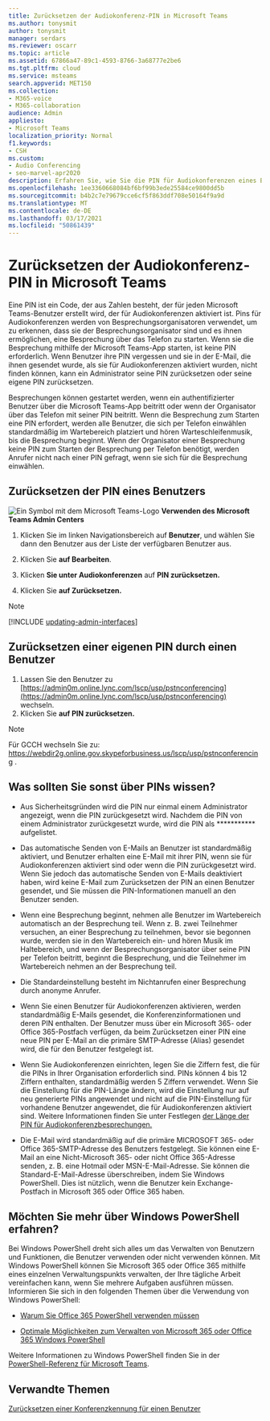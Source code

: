 ```yaml
---
title: Zurücksetzen der Audiokonferenz-PIN in Microsoft Teams
ms.author: tonysmit
author: tonysmit
manager: serdars
ms.reviewer: oscarr
ms.topic: article
ms.assetid: 67866a47-89c1-4593-8766-3a68777e2be6
ms.tgt.pltfrm: cloud
ms.service: msteams
search.appverid: MET150
ms.collection:
- M365-voice
- M365-collaboration
audience: Admin
appliesto:
- Microsoft Teams
localization_priority: Normal
f1.keywords:
- CSH
ms.custom:
- Audio Conferencing
- seo-marvel-apr2020
description: Erfahren Sie, wie Sie die PIN für Audiokonferenzen eines Benutzers in Microsoft Teams zurücksetzen und wichtige Fakten zu PINs erfahren.
ms.openlocfilehash: 1ee3360668084bf6bf99b3ede25584ce9800dd5b
ms.sourcegitcommit: b4b2c7e79679cce6cf5f863ddf708e50164f9a9d
ms.translationtype: MT
ms.contentlocale: de-DE
ms.lasthandoff: 03/17/2021
ms.locfileid: "50861439"
---
```

# <a name="reset-the-audio-conferencing-pin-in-microsoft-teams"></a>Zurücksetzen der Audiokonferenz-PIN in Microsoft Teams

Eine PIN ist ein Code, der aus Zahlen besteht, der für jeden Microsoft Teams-Benutzer erstellt wird, der für Audiokonferenzen aktiviert ist. Pins für Audiokonferenzen werden von Besprechungsorganisatoren verwendet, um zu erkennen, dass sie der Besprechungsorganisator sind und es ihnen ermöglichen, eine Besprechung über das Telefon zu starten. Wenn sie die Besprechung mithilfe der Microsoft Teams-App starten, ist keine PIN erforderlich. Wenn Benutzer ihre PIN vergessen und sie in der E-Mail, die ihnen gesendet wurde, als sie für Audiokonferenzen aktiviert wurden, nicht finden können, kann ein Administrator seine PIN zurücksetzen oder seine eigene PIN zurücksetzen.
  
Besprechungen können gestartet werden, wenn ein authentifizierter Benutzer über die Microsoft Teams-App beitritt oder wenn der Organisator über das Telefon mit seiner PIN beitritt. Wenn die Besprechung zum Starten eine PIN erfordert, werden alle Benutzer, die sich per Telefon einwählen standardmäßig im Wartebereich platziert und hören Warteschleifenmusik, bis die Besprechung beginnt. Wenn der Organisator einer Besprechung keine PIN zum Starten der Besprechung per Telefon benötigt, werden Anrufer nicht nach einer PIN gefragt, wenn sie sich für die Besprechung einwählen.

## <a name="reset-a-users-pin"></a>Zurücksetzen der PIN eines Benutzers

![Ein Symbol mit dem Microsoft Teams-Logo](media/teams-logo-30x30.png) **Verwenden des Microsoft Teams Admin Centers**

1. Klicken Sie im linken Navigationsbereich auf **Benutzer**, und wählen Sie dann den Benutzer aus der Liste der verfügbaren Benutzer aus.

2. Klicken Sie **auf Bearbeiten**.

3. Klicken **Sie unter Audiokonferenzen** auf **PIN zurücksetzen.**

4. Klicken Sie **auf Zurücksetzen.**
 
> [!Note]
> [!INCLUDE [updating-admin-interfaces](includes/updating-admin-interfaces.md)]
   
## <a name="have-a-user-reset-their-own-pin"></a>Zurücksetzen einer eigenen PIN durch einen Benutzer

1. Lassen Sie den Benutzer zu [https://admin0m.online.lync.com/lscp/usp/pstnconferencing](https://admin0m.online.lync.com/lscp/usp/pstnconferencing) wechseln.
2. Klicken Sie **auf PIN zurücksetzen.** 

> [!NOTE]
> Für GCCH wechseln Sie zu: https://webdir2g.online.gov.skypeforbusiness.us/lscp/usp/pstnconferencing .

## <a name="what-else-should-you-know-about-pins"></a>Was sollten Sie sonst über PINs wissen?

- Aus Sicherheitsgründen wird die PIN nur einmal einem Administrator angezeigt, wenn die PIN zurückgesetzt wird. Nachdem die PIN von einem Administrator zurückgesetzt wurde, wird die PIN als *********** aufgelistet.
    
- Das automatische Senden von E-Mails an Benutzer ist standardmäßig aktiviert, und Benutzer erhalten eine E-Mail mit ihrer PIN, wenn sie für Audiokonferenzen aktiviert sind oder wenn die PIN zurückgesetzt wird. Wenn Sie jedoch das automatische Senden von E-Mails deaktiviert haben, wird keine E-Mail zum Zurücksetzen der PIN an einen Benutzer gesendet, und Sie müssen die PIN-Informationen manuell an den Benutzer senden.
    
- Wenn eine Besprechung beginnt, nehmen alle Benutzer im Wartebereich automatisch an der Besprechung teil. Wenn z. B. zwei Teilnehmer versuchen, an einer Besprechung zu teilnehmen, bevor sie begonnen wurde, werden sie in den Wartebereich ein- und hören Musik im Haltebereich, und wenn der Besprechungsorganisator über seine PIN per Telefon beitritt, beginnt die Besprechung, und die Teilnehmer im Wartebereich nehmen an der Besprechung teil.
    
- Die Standardeinstellung besteht im Nichtanrufen einer Besprechung durch anonyme Anrufer.
    
- Wenn Sie einen Benutzer für Audiokonferenzen aktivieren, werden standardmäßig E-Mails gesendet, die Konferenzinformationen und deren PIN enthalten. Der Benutzer muss über ein Microsoft 365- oder Office 365-Postfach verfügen, da beim Zurücksetzen einer PIN eine neue PIN per E-Mail an die primäre SMTP-Adresse (Alias) gesendet wird, die für den Benutzer festgelegt ist.
    
- Wenn Sie Audiokonferenzen einrichten, legen Sie die Ziffern fest, die für die PINs in Ihrer Organisation erforderlich sind. PINs können 4 bis 12 Ziffern enthalten, standardmäßig werden 5 Ziffern verwendet. Wenn Sie die Einstellung für die PIN-Länge ändern, wird die Einstellung nur auf neu generierte PINs angewendet und nicht auf die PIN-Einstellung für vorhandene Benutzer angewendet, die für Audiokonferenzen aktiviert sind. Weitere Informationen finden Sie unter Festlegen [der Länge der PIN für Audiokonferenzbesprechungen.](Set-the-PIN-length-for-Audio-Conferencing-meetings-in-teams.md)
    
- Die E-Mail wird standardmäßig auf die primäre MICROSOFT 365- oder Office 365-SMTP-Adresse des Benutzers festgelegt. Sie können eine E-Mail an eine Nicht-Microsoft 365- oder nicht Office 365-Adresse senden, z. B. eine Hotmail oder MSN-E-Mail-Adresse. Sie können die Standard-E-Mail-Adresse überschreiben, indem Sie Windows PowerShell. Dies ist nützlich, wenn die Benutzer kein Exchange-Postfach in Microsoft 365 oder Office 365 haben.

    

## <a name="want-to-know-more-about-windows-powershell"></a>Möchten Sie mehr über Windows PowerShell erfahren?

Bei Windows PowerShell dreht sich alles um das Verwalten von Benutzern und Funktionen, die Benutzer verwenden oder nicht verwenden können. Mit Windows PowerShell können Sie Microsoft 365 oder Office 365 mithilfe eines einzelnen Verwaltungspunkts verwalten, der Ihre tägliche Arbeit vereinfachen kann, wenn Sie mehrere Aufgaben ausführen müssen. Informieren Sie sich in den folgenden Themen über die Verwendung von Windows PowerShell:
    
  - [Warum Sie Office 365 PowerShell verwenden müssen](https://go.microsoft.com/fwlink/?LinkId=525041)
    
  - [Optimale Möglichkeiten zum Verwalten von Microsoft 365 oder Office 365 Windows PowerShell](https://go.microsoft.com/fwlink/?LinkId=525142)
    
Weitere Informationen zu Windows PowerShell finden Sie in der [PowerShell-Referenz für Microsoft Teams](https://docs.microsoft.com/powershell/module/teams/?view=teams-ps).
  
## <a name="related-topics"></a>Verwandte Themen

[Zurücksetzen einer Konferenzkennung für einen Benutzer](reset-a-conference-id-for-a-user-in-teams.md)
